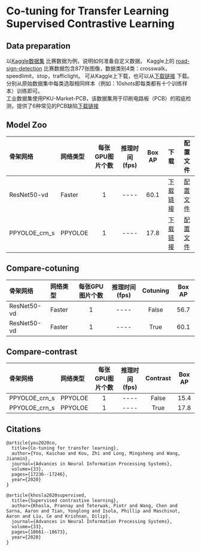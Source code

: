 # Co-tuning for Transfer Learning <br />Supervised Contrastive Learning

## Data preparation
以[Kaggle数据集](https://www.kaggle.com/andrewmvd/road-sign-detection) 比赛数据为例，说明如何准备自定义数据。
Kaggle上的 [road-sign-detection](https://www.kaggle.com/andrewmvd/road-sign-detection) 比赛数据包含877张图像，数据类别4类：crosswalk，speedlimit，stop，trafficlight。
可从Kaggle上下载，也可以从[下载链接](https://paddlemodels.bj.bcebos.com/object_detection/roadsign_voc.tar) 下载。
分别从原始数据集中每类选取相同样本（例如：10shots即每类都有十个训练样本）训练即可。<br />
工业数据集使用PKU-Market-PCB，该数据集用于印刷电路板（PCB）的瑕疵检测，提供了6种常见的PCB缺陷[下载链接](./configs/ppyoloe/application/README.md)

## Model Zoo
| 骨架网络             | 网络类型       | 每张GPU图片个数 | 推理时间(fps) | Box AP |                           下载                          | 配置文件 |
| :------------------- | :------------- | :-----: | :------------: | :-----: | :-----------------------------------------------------: | :-----: |
| ResNet50-vd             | Faster         |    1    |     ----     |  60.1  |  [下载链接](https://bj.bcebos.com/v1/paddledet/models/faster_rcnn_r50_vd_fpn_1x_coco.pdparams) | [配置文件](./faster_rcnn_r50_vd_fpn_1x_coco_cotuning_roadsign.yml) |
| PPYOLOE_crn_s             | PPYOLOE         |    1    |     ----     |  17.8  | [下载链接](https://bj.bcebos.com/v1/paddledet/models/ppyoloe_plus_crn_s_80e_contrast_pcb.pdparams) |[配置文件](./ppyoloe_plus_crn_s_80e_contrast_coco.yml) |

## Compare-cotuning
| 骨架网络             | 网络类型       | 每张GPU图片个数 |推理时间(fps) | Cotuning |  Box AP  |
| :------------------- | :------------- | :-----: | :-----: | :------------: | :-----: |
| ResNet50-vd             | Faster         |    1    |     ----     |  False  |  56.7  |
| ResNet50-vd             | Faster         |    1    |     ----     |  True  |  60.1 |

## Compare-contrast
| 骨架网络             | 网络类型       | 每张GPU图片个数 |推理时间(fps) | Contrast |  Box AP  |
| :------------------- | :------------- | :-----: | :-----: | :------------: | :-----: |
| PPYOLOE_crn_s             | PPYOLOE         |    1    |     ----     |  False  |  15.4  |
| PPYOLOE_crn_s             | PPYOLOE         |    1    |     ----     |  True  |  17.8 |

## Citations
```
@article{you2020co,
  title={Co-tuning for transfer learning},
  author={You, Kaichao and Kou, Zhi and Long, Mingsheng and Wang, Jianmin},
  journal={Advances in Neural Information Processing Systems},
  volume={33},
  pages={17236--17246},
  year={2020}
}

@article{khosla2020supervised,
  title={Supervised contrastive learning},
  author={Khosla, Prannay and Teterwak, Piotr and Wang, Chen and Sarna, Aaron and Tian, Yonglong and Isola, Phillip and Maschinot, Aaron and Liu, Ce and Krishnan, Dilip},
  journal={Advances in Neural Information Processing Systems},
  volume={33},
  pages={18661--18673},
  year={2020}
}
```
